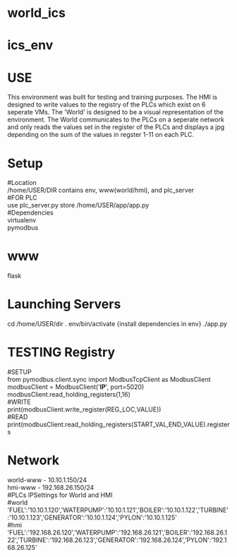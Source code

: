 # world_ics

# ics_env

# USE
This environment was built for testing and training purposes. The HMI is 
designed to write values to the registry of the PLCs which exist on 6 
seperate VMs. The 'World' is designed to be a visual representation of 
the environment. The World communicates to the PLCs on a seperate 
network and only reads the values set in the register of the PLCs and 
displays a jpg depending on the sum of the values in regster 1-11 on 
each PLC. <br/>

# Setup 
#Location <br/>
/home/USER/DIR contains env, www(world/hmi), and plc_server<br/>
#FOR PLC<br/>
use plc_server.py store /home/USER/app/app.py <br/>
#Dependencies<br/>
virtualenv <br/>
pymodbus <br/>
# www
flask <br/>


# Launching Servers
cd /home/USER/dir
. env/bin/activate
{install dependencies in env}
./app.py

# TESTING Registry
#SETUP<br/>
from pymodbus.client.sync import ModbusTcpClient as ModbusClient<br/>
modbusClient = ModbusClient('**IP**', port=5020)<br/>
modbusClient.read_holding_registers(1,16)<br/>
#WRITE<br/>
print(modbusClient.write_register(REG_LOC,VALUE))<br/>
#READ<br/>
print(modbusClient.read_holding_registers(START_VAL,END_VALUE).registers<br/>

# Network
world-www - 10.10.1.150/24 <br/>
hmi-www - 192.168.26.150/24 <br/>
#PLCs IPSettings for World and HMI <br/>
#world <br/>
'FUEL':'10.10.1.120','WATERPUMP':'10.10.1.121','BOILER':'10.10.1.122','TURBINE':'10.10.1.123','GENERATOR':'10.10.1.124','PYLON':'10.10.1.125'<br/>
#hmi<br/>
'FUEL':'192.168.26.120','WATERPUMP':'192.168.26.121','BOILER':'192.168.26.122','TURBINE':'192.168.26.123','GENERATOR':'192.168.26.124','PYLON':'192.168.26.125'<br/>


